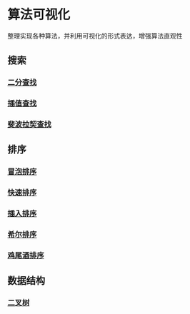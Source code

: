 # 算法可视化
整理实现各种算法，并利用可视化的形式表达，增强算法直观性

## 搜索
### [二分查找](http://htmlpreview.github.io/?https://github.com/lazlaz/algorithmVisualization/blob/master/search/BinarySearch/BinarySearch.html)
### [插值查找](http://htmlpreview.github.io/?https://github.com/lazlaz/algorithmVisualization/blob/master/search/interpolationSearch/interpolationSearch.html)
### [斐波拉契查找](http://htmlpreview.github.io/?https://github.com/lazlaz/algorithmVisualization/blob/master/search/FibonacciSearch/FibonacciSearch.html)

## 排序
### [冒泡排序](http://htmlpreview.github.io/?https://github.com/lazlaz/algorithmVisualization/blob/master/sort/bubbleSort/bubbleSort.html)
### [快速排序](http://htmlpreview.github.io/?https://github.com/lazlaz/algorithmVisualization/blob/master/sort/quickSort/quickSort.html)
### [插入排序](http://htmlpreview.github.io/?https://github.com/lazlaz/algorithmVisualization/blob/master/sort/insertionSort/insertionSort.html)
### [希尔排序](http://htmlpreview.github.io/?https://github.com/lazlaz/algorithmVisualization/blob/master/sort/shellSort/shellSort.html)
### [鸡尾酒排序](http://htmlpreview.github.io/?https://github.com/lazlaz/algorithmVisualization/blob/master/sort/cocktailSort/cocktailSort.html)
## 数据结构
### [二叉树](http://htmlpreview.github.io/?https://github.com/lazlaz/algorithmVisualization/blob/master/datastructure/binaryTree/binaryTree.html)
